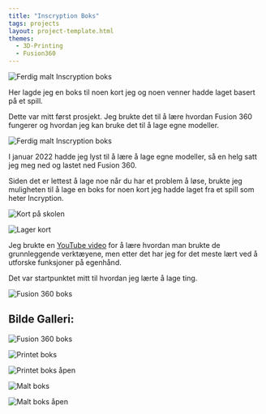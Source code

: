 ```yaml
---
title: "Inscryption Boks"
tags: projects
layout: project-template.html
themes:
  - 3D-Printing
  - Fusion360
---
```


![Ferdig malt Inscryption boks](/assets/images/Projects/InscryptionBox/InscryptionBoxPainted.jpg)

Her lagde jeg en boks til noen kort jeg og noen venner hadde laget basert på et spill.

Dette var mitt først prosjekt. Jeg brukte det til å lære hvordan Fusion 360 fungerer og hvordan jeg kan bruke det til å lage egne modeller.

<div class="split"></div>

![Ferdig malt Inscryption boks](/assets/images/Projects/InscryptionBox/InscryptionBoxPainted.jpg)

<div class="section-box">

<div class="text-section">

I januar 2022 hadde jeg lyst til å lære å lage egne modeller, så en helg satt jeg meg ned og lastet ned Fusion 360.

Siden det er lettest å lage noe når du har et problem å løse, brukte jeg muligheten til å lage en boks for noen kort jeg hadde laget fra et spill som heter Incryption.

![Kort på skolen](/assets/images/Projects/InscryptionBox/InscryptionCardsSchool.jpg)

</div>

<div class="image-section">

![Lager kort](/assets/images/Projects/InscryptionBox/InscryptionCards.jpg)

</div>

</div>

<div class="section-box">

<div class="text-section">

Jeg brukte en [YouTube video](https://www.youtube.com/watch?v=KL1aj16ynf4) for å lære hvordan man brukte de grunnleggende verktæyene, men etter det har jeg for det meste lært ved å utforske funksjoner på egenhånd.

Det var startpunktet mitt til hvordan jeg lærte å lage ting.

</div>

<div class="image-section">

![Fusion 360 boks](/assets/images/Projects/InscryptionBox/InscryptionBoxFusion.png)

</div>

</div>

## Bilde Galleri:

<div class="section-box">

<div class="image-section">

![Fusion 360 boks](/assets/images/Projects/InscryptionBox/InscryptionBoxFusion.png)

</div>

<div class="image-section">

![Printet boks](/assets/images/Projects/InscryptionBox/InscryptionBoxPrinted.jpg)

</div>

</div>

<div class="section-box">

![Printet boks åpen](/assets/images/Projects/InscryptionBox/InscryptionBoxPrintedOpen.jpg)

![Malt boks](/assets/images/Projects/InscryptionBox/InscryptionBoxPainted.jpg)

</div>

![Malt boks åpen](/assets/images/Projects/InscryptionBox/InscryptionBoxPaintedOpen.jpg)
